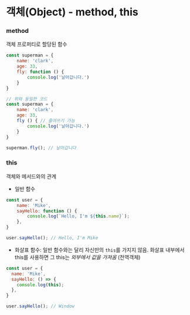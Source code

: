# 객체(Object) - method, this
### method
객체 프로퍼티로 할당된 함수
```javascript
const superman = {
    name: 'clark',
    age: 33,
    fly: function () {
        console.log('날아갑니다.')
    }
}

// 위와 동일한 코드
const superman = {
    name: 'clark',
    age: 33,
    fly () { // 줄여쓰기 가능
        console.log('날아갑니다.')
    }
}

superman.fly(); // 날아갑니다
```
### this
객체와 메서드와의 관계
- 일반 함수
```javascript
const user = {
    name: 'Mike',
    sayHello: function () {
        console.log(`Hello, I'm ${this.name}`);
    },
}

user.sayHello(); // Hello, I'm Mike
```
  - 화살표 함수: 일반 함수와는 달리 자신만의 `this`를 가지지 않음. 화살표 내부에서 this를 사용하면 그 this는 _외부에서 값을 가져옴_ (전역객체)
```javascript
const user = {
  name: 'Mike',
  sayHello: () => {
    console.log(this);
  },
}

user.sayHello(); // Window
```
